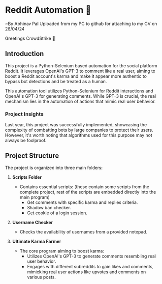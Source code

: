 # Reddit Automation 🤖

~By Abhinav Pal
Uploaded from my PC to github for attaching to my CV on 26/04/24 

Greetings CrowdStrike 👋

## Introduction

This project is a Python-Selenium based automation for the social platform Reddit. It leverages OpenAI's GPT-3 to comment like a real user, aiming to boost a Reddit account's karma and make it appear more authentic to bypass bot detections and be treated as a human.

This automation tool utilizes Python-Selenium for Reddit interactions and OpenAI's GPT-3 for generating comments. While GPT-3 is crucial, the real mechanism lies in the automation of actions that mimic real user behavior.

### Project Insights

Last year, this project was successfully implemented, showcasing the complexity of combatting bots by large companies to protect their users. However, it's worth noting that algorithms used for this purpose may not always be foolproof.

## Project Structure

The project is organized into three main folders:

1. **Scripts Folder**
   - Contains essential scripts: (these contain some scripts from the complete project, rest of the scripts are embedded directly into the main program)
     - Get comments with specific karma and replies criteria.
     - Shadow ban checker.
     - Get cookie of a login session.

2. **Username Checker**
   - Checks the availability of usernames from a provided notepad.

3. **Ultimate Karma Farmer**
   - The core program aiming to boost karma:
     - Utilizes OpenAI's GPT-3 to generate comments resembling real user behavior.
     - Engages with different subreddits to gain likes and comments, mimicking real user actions like upvotes and comments on various posts.

